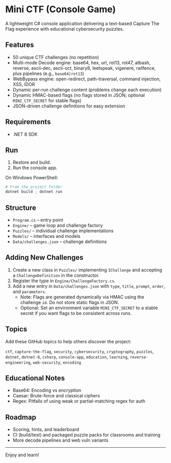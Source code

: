 # Mini CTF (Console Game)

A lightweight C# console application delivering a text-based Capture The Flag experience with educational cybersecurity puzzles.

## Features

- 50 unique CTF challenges (no repetition)
- Multi-mode Decode engine: base64, hex, url, rot13, rot47, atbash, reverse, ascii-dec, ascii-oct, binary8, leetspeak, vigenere, railfence, plus pipelines (e.g., `base64|rot13`)
- WebBypass engine: open-redirect, path-traversal, command injection, XSS, IDOR
- Dynamic per-run challenge content (problems change each execution)
- Dynamic HMAC-based flags (no flags stored in JSON; optional `MINI_CTF_SECRET` for stable flags)
- JSON-driven challenge definitions for easy extension

## Requirements

- .NET 8 SDK

## Run

1. Restore and build.
2. Run the console app.

On Windows PowerShell:

```powershell
# From the project folder
dotnet build ; dotnet run
```

## Structure

- `Program.cs` – entry point
- `Engine/` – game loop and challenge factory
- `Puzzles/` – individual challenge implementations
- `Models/` – interfaces and models
- `Data/challenges.json` – challenge definitions

## Adding New Challenges

1. Create a new class in `Puzzles/` implementing `IChallenge` and accepting a `ChallengeDefinition` in the constructor.
2. Register the type in `Engine/ChallengeFactory.cs`.
3. Add a new entry in `Data/challenges.json` with `type`, `title`, `prompt`, `order`, and `parameters`.
   - Note: Flags are generated dynamically via HMAC using the challenge `id`. Do not store static flags in JSON.
   - Optional: Set an environment variable `MINI_CTF_SECRET` to a stable secret if you want flags to be consistent across runs.

## Topics

Add these GitHub topics to help others discover the project:

`ctf`, `capture-the-flag`, `security`, `cybersecurity`, `cryptography`, `puzzles`, `dotnet`, `dotnet-8`, `csharp`, `console-app`, `education`, `learning`, `reverse-engineering`, `web-security`, `encoding`

## Educational Notes

- Base64: Encoding vs encryption
- Caesar: Brute-force and classical ciphers
- Regex: Pitfalls of using weak or partial-matching regex for auth

## Roadmap

- Scoring, hints, and leaderboard
- CI (build/test) and packaged puzzle packs for classrooms and training
- More decode pipelines and web vuln variants

---
Enjoy and learn!
